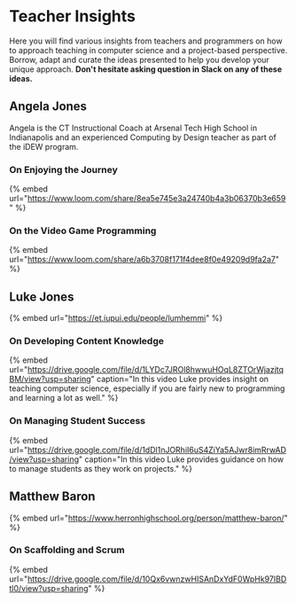 # Teacher Insights

Here you will find various insights from teachers and programmers on how to approach teaching in computer science and a project-based perspective. Borrow, adapt and curate the ideas presented to help you develop your unique approach. **Don't hesitate asking question in Slack on any of these ideas.**

## Angela Jones

Angela is the CT Instructional Coach at Arsenal Tech High School in Indianapolis and an experienced Computing by Design teacher as part of the iDEW program.

### On Enjoying the Journey

{% embed url="https://www.loom.com/share/8ea5e745e3a24740b4a3b06370b3e659" %}

### On the Video Game Programming

{% embed url="https://www.loom.com/share/a6b3708f171f4dee8f0e49209d9fa2a7" %}

## Luke Jones

{% embed url="https://et.iupui.edu/people/lumhemmi" %}

### On Developing Content Knowledge

{% embed url="https://drive.google.com/file/d/1LYDc7JROl8hwwuHOqL8ZTOrWjazjtqBM/view?usp=sharing" caption="In this video Luke provides insight on teaching computer science, especially if you are fairly new to programming and learning a lot as well." %}

### On Managing Student Success

{% embed url="https://drive.google.com/file/d/1dDl1nJORhiI6uS4ZiYa5AJwr8imRrwAD/view?usp=sharing" caption="In this video Luke provides guidance on how to manage students as they work on projects." %}

## Matthew Baron

{% embed url="https://www.herronhighschool.org/person/matthew-baron/" %}

### On Scaffolding and Scrum

{% embed url="https://drive.google.com/file/d/10Qx6vwnzwHISAnDxYdF0WpHk97IBDtl0/view?usp=sharing" %}



